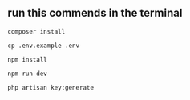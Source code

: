 ## run this commends in the terminal

```
composer install
```

```
cp .env.example .env
```

```
npm install
```

```
npm run dev
```

```
php artisan key:generate
```
